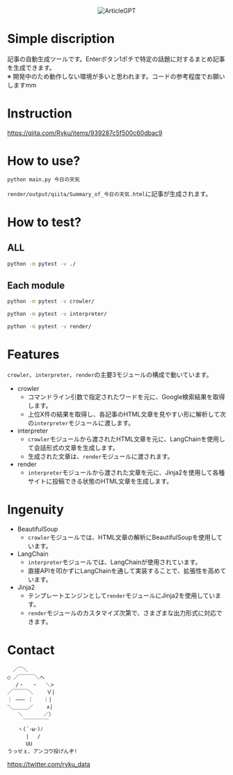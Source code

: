 <p align="center">
  <img src="https://github.com/Ry-Kurihara/ArticleGPT/assets/43668533/812ef014-5d37-48c0-95c7-be4c6f96bd80" alt="ArticleGPT" />
</p>

# Simple discription
記事の自動生成ツールです。Enterボタン1ポチで特定の話題に対するまとめ記事を生成できます。  
※ 開発中のため動作しない環境が多いと思われます。コードの参考程度でお願いしますmm

# Instruction
https://qiita.com/Ryku/items/939287c5f500c60dbac9

# How to use?
```sh 
python main.py 今日の天気
```

`render/output/qiita/Summary_of_今日の天気.html`に記事が生成されます。

# How to test?
## ALL
```sh 
python -m pytest -v ./
```

## Each module
```sh 
python -m pytest -v crowler/
```

```sh 
python -m pytest -v interpreter/
```

```sh
python -m pytest -v render/
```

# Features
`crowler`、`interpreter`、`render`の主要3モジュールの構成で動いています。

- crowler
  - コマンドライン引数で指定されたワードを元に、Google検索結果を取得します。
  - 上位X件の結果を取得し、各記事のHTML文章を見やすい形に解析して次の`interpreter`モジュールに渡します。
- interpreter
  - `crowler`モジュールから渡されたHTML文章を元に、LangChainを使用して会話形式の文章を生成します。
  - 生成された文章は、`render`モジュールに渡されます。
- render
  - `interpreter`モジュールから渡された文章を元に、Jinja2を使用して各種サイトに投稿できる状態のHTML文章を生成します。

# Ingenuity
- BeautifulSoup
  - `crowler`モジュールでは、HTML文章の解析にBeautifulSoupを使用しています。
- LangChain
  - `interpreter`モジュールでは、LangChainが使用されています。 
  - 直接APIを叩かずにLangChainを通して実装することで、拡張性を高めています。
- Jinja2
  - テンプレートエンジンとして`render`モジュールにJinja2を使用しています。
  - `render`モジュールのカスタマイズ次第で、さまざまな出力形式に対応できます。

# Contact
```
　／￣＼
○ ／￣￣￣＼ヘ
　 /・　 ・　 ＼>
／￣￣￣＼　　 Ｖ|
｜ ――― ｜　　｜|
＼＿＿＿／　　 ∧|
　　＼　　　　／〉
　　　￣￣￣￣￣
　　ヽ(´･ω･)ﾉ
　　　 |　 /
　　　 UU
うっせぇ、アンコウ投げんぞ!
```

https://twitter.com/ryku_data